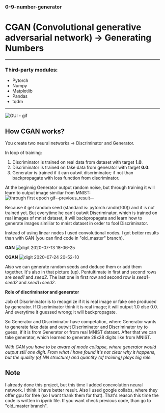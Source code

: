 ### 0-9-number-generator

# **CGAN (Convolutional generative adversarial network) -> Generating Numbers**
----------------------------
### **Third-party modules:**
- Pytorch
- Numpy
- Matplotlib
- Pandas
- tqdm
----------------------------
![GUI - gif](https://user-images.githubusercontent.com/57571014/88428244-d48dd280-cdf4-11ea-88bc-e1a913280540.gif)

## **How CGAN works?**

You create two neural networks -> Discriminator and Generator. 

In loop of training:
1. Discriminator is trained on real data from dataset with target **1.0**.
2. Discriminator is trained on fake data from generator with target **0.0**.
3. Generator is trained if it can outwit discriminator; if not than backpropagate with loss function from discriminator.

At the beginnig Generator output random noise, but through training it will learn to output image similiar from MNIST:
![through first epoch gif--previous_result--](https://user-images.githubusercontent.com/57571014/88428485-449c5880-cdf5-11ea-8633-9f5b79bfa40d.gif)

Because it get random seed (standard is: pytorch.randn(100)) and it is not trained yet. But everytime he can't outwit Discriminator, which is trained on real images of mnist dataset, it will backpropagate and learn how to generate images similiar to mnist dataset in order to fool Discriminator.

Instead of using linear nodes I used convolutional nodes. I got better results than with GAN (you can find code in "old_master" branch).

**GAN**
![digit 2020-07-13 18-06-25](https://user-images.githubusercontent.com/57571014/87326958-ba6e0d80-c533-11ea-9889-a7cceaf5126d.png)

**CGAN**
![digit 2020-07-24 20-52-10](https://user-images.githubusercontent.com/57571014/88428580-73b2ca00-cdf5-11ea-9ce9-0b40ede98ac0.png)

Also we can generate random seeds and deduce them or add them together. It's also in that picture (up). Pentultimate in first and second rows are *seed1* and *seed2*. The last one in first row and second row is *seed1-seed2* and *seed1+seed2*.

**Role of discriminator and generator**

Job of Discriminator is to recognize if it is real image or fake one produced by generator. If Discriminator think it is real image; it will output 1.0 else 0.0. And everytime it guessed wrong; it will backpropagate.

So Generator and Discriminator have competation, where Generator wants to generate fake data and outwit Discriminator and Discriminator try to guess, if it is from Generator or from real MNIST dataset. After that we can take generator, which learned to generate 28x28 digits like from MNIST.

*With GAN you have to be aware of mode collapse, where generator would output still one digit. From what I have found it's not clear why it happens, but the quality (of NN structure) and quantity (of training) plays big role.*


## **Note**
I already done this project, but this time I added concvolution neural network. I think it have better result. Also I used google collabs, where they offer gpu for free (so I want thank them for that). That's reason this time the code is written in ipynb file. If you want check previous code, than go to "old_master branch".
